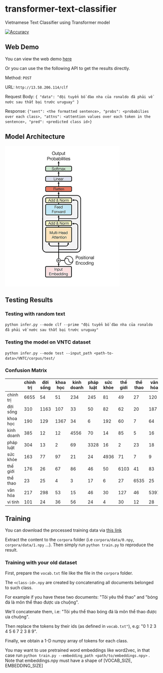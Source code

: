 # transformer-text-classifier
Vietnamese Text Classifier using Transformer model

[![Accuracy](https://img.shields.io/badge/accuracy-87%2E91%25-green.svg)](https://github.com/suicao/transformer-text-classifier)

## Web Demo

You can view the web demo [here](http://ec2-13-58-206-114.us-east-2.compute.amazonaws.com/)

Or you can use the the following API to get the results directly.

Method: ```POST```

URL: ```http://13.58.206.114/clf```

Request Body: ```{
"data": "đội tuyển bồ đào nha của ronaldo đã phải về nước sau thất bại trước uruguay"
}```

Response: ```{"sent": <the formatted sentence>, "probs": <probabilies over each class>, "attns": <attention values over each token in the sentence>, "pred": <predicted class id>}```
## Model Architecture

![Simplified Transformer-Decoder](img/model.png)

## Testing Results
### Testing with random text

```python infer.py --mode clf --prime "đội tuyển bồ đào nha của ronaldo đã phải về nước sau thất bại trước uruguay"```

### Testing the model on VNTC dataset

```python infer.py --mode test --input_path <path-to-data>/VNTC/corpus/test/```
### Confusion Matrix



|			| chính trị | đời sống  | khoa học   | kinh doanh| pháp luật | sức khỏe  | thế giới  | thể thao  | văn hóa   | vi tính   |
|-----------|-----------|-----------|-----------|-----------|-----------|-----------|-----------|-----------|-----------|-----------|
|chính trị	|6655		|   54		|   51		|  234		|  245		|   81		|   49		|   27		|  120		|	      51|
|đời sống	|310 		| 1163		|  107		|   33		|   50		|   82		|   62		|   20		|  187		|	      22|
|khoa học 	|190 		|  129		| 1367		|   34		|    6		|  192		|   60		|    7		|   64		|	      47|
|kinh doanh	|385 		|   12		|   12		| 4556		|   70		|   14		|   85		|    5		|   16		|	     121|
|pháp luật	|304 		|   13		|    2		|   69		| 3328		|   16		|    2		|   23		|   18		|	      13|
|sức khỏe	|163 		|   77		|   97		|   21		|   24		| 4936		|   71		|    7		|    9		|	      12|
|thế giới	|176 		|   26		|   67		|   86		|   46		|   50		| 6103		|   41		|   83		|	      38|
|thể thao	| 23 		|   25		|    4		|    3		|   17		|    6		|   27		| 6535		|   25		|	       2|
|văn hóa	|217 		|  298		|   53		|   15		|   46		|   30		|  127		|   46		| 5397		|	      21|
|vi tính	|101 		|   24		|   36		|   56		|   24		|    4		|   30		|   12		|   28		|	    4245|

## Training 

You can download the processed training data via [this link](https://drive.google.com/open?id=1JGQY0OVVg1RlKxLG0v9mOcP2GRoetyoH)

Extract the content to the ```corpora``` folder (i.e ```corpora/data/0.npy```, ```corpora/data/1.npy``` ...). Then simply run ```python train.py``` to reproduce the result.

### Training with your old dataset

First, prepare the ```vocab.txt``` file like the file in the ```corpora``` folder.

The ```<class-id>.npy``` are created by concatenating all documents belonged to such class.

For example if you have these two documents: "Tôi yêu thể thao" and "bóng đá là môn thể thao được ưa chuộng".

We'll concatenate them, i.e: "Tôi yêu thể thao bóng đá là môn thể thao được ưa chuộng".

Then replace the tokens by their ids (as defined in ```vocab.txt"```), e.g: "0 1 2 3 4 5 6 7 2 3 8 9".

Finally, we obtain a 1-D numpy array of tokens for each class.

You may want to use pretrained word embeddings like word2vec, in that case run ```python train.py --embedding_path <path/to/embeddings.npy>``` . Note that embeddings.npy must have a shape of [VOCAB_SIZE, EMBEDDING_SIZE] 
